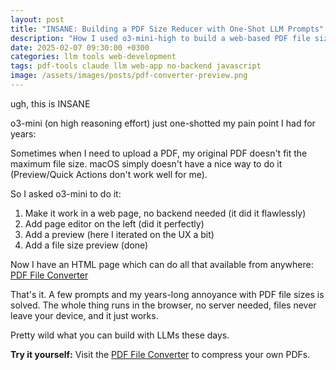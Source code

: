 ```yaml
---
layout: post
title: "INSANE: Building a PDF Size Reducer with One-Shot LLM Prompts"
description: "How I used o3-mini-high to build a web-based PDF file size reducer that solved my years-long pain point with macOS PDF compression"
date: 2025-02-07 09:30:00 +0300
categories: llm tools web-development
tags: pdf-tools claude llm web-app no-backend javascript
image: /assets/images/posts/pdf-converter-preview.png
---
```


ugh, this is INSANE

o3-mini (on high reasoning effort) just one-shotted my pain point I had for years:

Sometimes when I need to upload a PDF, my original PDF doesn't fit the maximum file size. macOS simply doesn't have a nice way to do it (Preview/Quick Actions don't work well for me).

So I asked o3-mini to do it:

1. Make it work in a web page, no backend needed (it did it flawlessly)
2. Add page editor on the left (did it perfectly)
3. Add a preview (here I iterated on the UX a bit)
4. Add a file size preview (done)

Now I have an HTML page which can do all that available from anywhere: [PDF File Converter](/pdf-converter/)

That's it. A few prompts and my years-long annoyance with PDF file sizes is solved. The whole thing runs in the browser, no server needed, files never leave your device, and it just works.

Pretty wild what you can build with LLMs these days.

<div class="note">
<strong>Try it yourself:</strong> Visit the <a href="/pdf-converter/">PDF File Converter</a> to compress your own PDFs.
</div>

<meta name="keywords" content="PDF compression, file size reducer, Claude AI, LLM tools, web development, JavaScript, browser-based tools, no backend, PDF editor">
